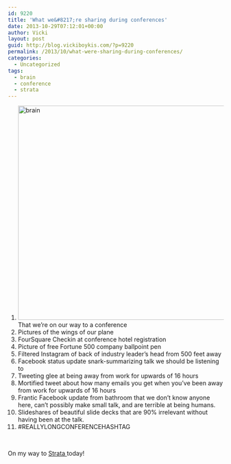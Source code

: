 ```yaml
---
id: 9220
title: 'What we&#8217;re sharing during conferences'
date: 2013-10-29T07:12:01+00:00
author: Vicki
layout: post
guid: http://blog.vickiboykis.com/?p=9220
permalink: /2013/10/what-were-sharing-during-conferences/
categories:
  - Uncategorized
tags:
  - brain
  - conference
  - strata
---
```

  1. [<img class="aligncenter size-full wp-image-9221" alt="brain" src="http://blog.vickiboykis.com/wp-content/uploads/2013/10/brain.png" width="500" height="500" />](http://blog.vickiboykis.com/wp-content/uploads/2013/10/brain.png)That we&#8217;re on our way to a conference
  2. Pictures of the wings of our plane
  3. FourSquare Checkin at conference hotel registration
  4. Picture of free Fortune 500 company ballpoint pen
  5. Filtered Instagram of back of industry leader&#8217;s head from 500 feet away
  6. Facebook status update snark-summarizing talk we should be listening to
  7. Tweeting glee at being away from work for upwards of 16 hours
  8. Mortified tweet about how many emails you get when you&#8217;ve been away from work for upwards of 16 hours
  9. Frantic Facebook update from bathroom that we don&#8217;t know anyone here, can&#8217;t possibly make small talk, and are terrible at being humans.
 10. Slideshares of beautiful slide decks that are 90% irrelevant without having been at the talk.
 11. #REALLYLONGCONFERENCEHASHTAG

&nbsp;

On my way to <a href="http://strataconf.com/" target="_blank">Strata </a>today!